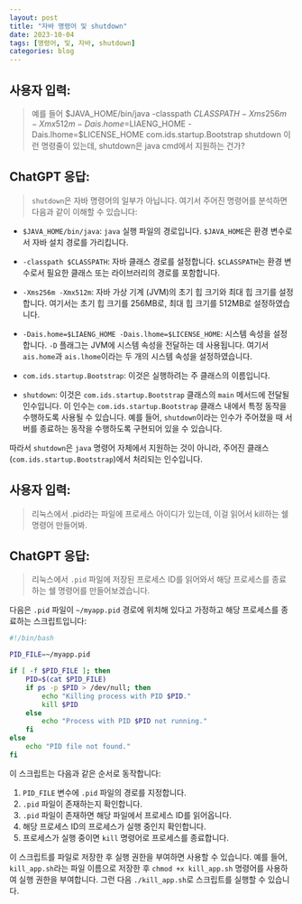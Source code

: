```yaml
---
layout: post
title: "자바 명령어 및 shutdown"
date: 2023-10-04
tags: [명령어, 및, 자바, shutdown]
categories: blog
---
```


## 사용자 입력:
> 예를 들어 $JAVA_HOME/bin/java -classpath $CLASSPATH -Xms256m -Xmx512m -Dais.home=$LIAENG_HOME -Dais.lhome=$LICENSE_HOME com.ids.startup.Bootstrap shutdown 이런 명령줄이 있는데, shutdown은 java cmd에서 지원하는 건가?

## ChatGPT 응답:
> `shutdown`은 자바 명령어의 일부가 아닙니다. 여기서 주어진 명령어를 분석하면 다음과 같이 이해할 수 있습니다:

- `$JAVA_HOME/bin/java`: `java` 실행 파일의 경로입니다. `$JAVA_HOME`은 환경 변수로서 자바 설치 경로를 가리킵니다.
  
- `-classpath $CLASSPATH`: 자바 클래스 경로를 설정합니다. `$CLASSPATH`는 환경 변수로서 필요한 클래스 또는 라이브러리의 경로를 포함합니다.
  
- `-Xms256m -Xmx512m`: 자바 가상 기계 (JVM)의 초기 힙 크기와 최대 힙 크기를 설정합니다. 여기서는 초기 힙 크기를 256MB로, 최대 힙 크기를 512MB로 설정하였습니다.
  
- `-Dais.home=$LIAENG_HOME -Dais.lhome=$LICENSE_HOME`: 시스템 속성을 설정합니다. `-D` 플래그는 JVM에 시스템 속성을 전달하는 데 사용됩니다. 여기서 `ais.home`과 `ais.lhome`이라는 두 개의 시스템 속성을 설정하였습니다.
  
- `com.ids.startup.Bootstrap`: 이것은 실행하려는 주 클래스의 이름입니다.
  
- `shutdown`: 이것은 `com.ids.startup.Bootstrap` 클래스의 `main` 메서드에 전달될 인수입니다. 이 인수는 `com.ids.startup.Bootstrap` 클래스 내에서 특정 동작을 수행하도록 사용될 수 있습니다. 예를 들어, `shutdown`이라는 인수가 주어졌을 때 서버를 종료하는 동작을 수행하도록 구현되어 있을 수 있습니다.

따라서 `shutdown`은 `java` 명령어 자체에서 지원하는 것이 아니라, 주어진 클래스(`com.ids.startup.Bootstrap`)에서 처리되는 인수입니다.

## 사용자 입력:
> 리눅스에서 .pid라는 파일에 프로세스 아이디가 있는데, 이걸 읽어서 kill하는 쉘 명령어 만들어봐.

## ChatGPT 응답:
> 리눅스에서 `.pid` 파일에 저장된 프로세스 ID를 읽어와서 해당 프로세스를 종료하는 쉘 명령어를 만들어보겠습니다.

다음은 `.pid` 파일이 `~/myapp.pid` 경로에 위치해 있다고 가정하고 해당 프로세스를 종료하는 스크립트입니다:

```bash
#!/bin/bash

PID_FILE=~/myapp.pid

if [ -f $PID_FILE ]; then
    PID=$(cat $PID_FILE)
    if ps -p $PID > /dev/null; then
        echo "Killing process with PID $PID."
        kill $PID
    else
        echo "Process with PID $PID not running."
    fi
else
    echo "PID file not found."
fi
```

이 스크립트는 다음과 같은 순서로 동작합니다:

1. `PID_FILE` 변수에 `.pid` 파일의 경로를 지정합니다.
2. `.pid` 파일이 존재하는지 확인합니다.
3. `.pid` 파일이 존재하면 해당 파일에서 프로세스 ID를 읽어옵니다.
4. 해당 프로세스 ID의 프로세스가 실행 중인지 확인합니다.
5. 프로세스가 실행 중이면 `kill` 명령어로 프로세스를 종료합니다.

이 스크립트를 파일로 저장한 후 실행 권한을 부여하면 사용할 수 있습니다. 예를 들어, `kill_app.sh`라는 파일 이름으로 저장한 후 `chmod +x kill_app.sh` 명령어를 사용하여 실행 권한을 부여합니다. 그런 다음 `./kill_app.sh`로 스크립트를 실행할 수 있습니다.

